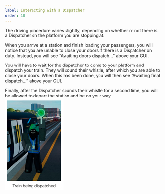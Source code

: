 ```yaml
---
label: Interacting with a Dispatcher
order: 10
---
```

The driving procedure varies slightly, depending on whether or not there is
a Dispatcher on the platform you are stopping at.

When you arrive at a station and finish loading your passengers, you will
notice that you are unable to close your doors if there is a Dispatcher on
duty. Instead, you will see “Awaiting doors dispatch...” above your GUI.

You will have to wait for the dispatcher to come to your platform and
dispatch your train. They will sound their whistle, after which you are able to
close your doors. When this has been done, you will then see “Awaiting
final dispatch...” above your GUI.

Finally, after the Dispatcher sounds their whistle for a second time, you will
be allowed to depart the station and be on your way.
![](/static/12.png)